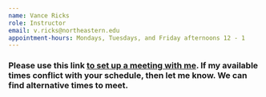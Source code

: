 ```yaml
---
name: Vance Ricks
role: Instructor
email: v.ricks@northeastern.edu
appointment-hours: Mondays, Tuesdays, and Friday afternoons 12 - 1
---
```

### Please use this link [to set up a meeting with me](https://calendly.com/v-ricks/ricks-fall-2025-student-appointment-hours). If my available times conflict with your schedule, then let me know.  We can find alternative times to meet.

